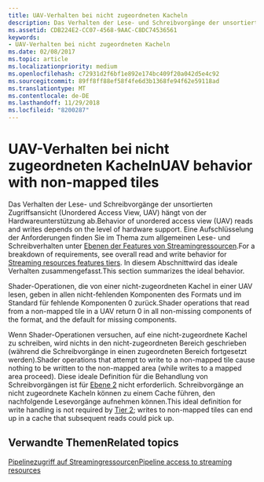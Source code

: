 ```yaml
---
title: UAV-Verhalten bei nicht zugeordneten Kacheln
description: Das Verhalten der Lese- und Schreibvorgänge der unsortierten Zugriffsansicht (Unordered Access View, UAV) hängt von der Hardwareunterstützung ab.
ms.assetid: CDB224E2-CC07-4568-9AAC-C8DC74536561
keywords:
- UAV-Verhalten bei nicht zugeordneten Kacheln
ms.date: 02/08/2017
ms.topic: article
ms.localizationpriority: medium
ms.openlocfilehash: c72931d2f6bf1e892e174bc409f20a042d5e4c92
ms.sourcegitcommit: 89ff8ff88ef58f4fe6d3b1368fe94f62e59118ad
ms.translationtype: MT
ms.contentlocale: de-DE
ms.lasthandoff: 11/29/2018
ms.locfileid: "8200287"
---
```

# <a name="span-iddirect3dconceptsuavbehaviorwithnon-mappedtilesspanuav-behavior-with-non-mapped-tiles"></a><span data-ttu-id="0549b-104"><span id="direct3dconcepts.uav_behavior_with_non-mapped_tiles"></span>UAV-Verhalten bei nicht zugeordneten Kacheln</span><span class="sxs-lookup"><span data-stu-id="0549b-104"><span id="direct3dconcepts.uav_behavior_with_non-mapped_tiles"></span>UAV behavior with non-mapped tiles</span></span>


<span data-ttu-id="0549b-105">Das Verhalten der Lese- und Schreibvorgänge der unsortierten Zugriffsansicht (Unordered Access View, UAV) hängt von der Hardwareunterstützung ab.</span><span class="sxs-lookup"><span data-stu-id="0549b-105">Behavior of unordered access view (UAV) reads and writes depends on the level of hardware support.</span></span> <span data-ttu-id="0549b-106">Eine Aufschlüsselung der Anforderungen finden Sie im Thema zum allgemeinen Lese- und Schreibverhalten unter [Ebenen der Features von Streamingressourcen](streaming-resources-features-tiers.md).</span><span class="sxs-lookup"><span data-stu-id="0549b-106">For a breakdown of requirements, see overall read and write behavior for [Streaming resources features tiers](streaming-resources-features-tiers.md).</span></span> <span data-ttu-id="0549b-107">In diesem Abschnittwird das ideale Verhalten zusammengefasst.</span><span class="sxs-lookup"><span data-stu-id="0549b-107">This section summarizes the ideal behavior.</span></span>

<span data-ttu-id="0549b-108">Shader-Operationen, die von einer nicht-zugeordneten Kachel in einer UAV lesen, geben in allen nicht-fehlenden Komponenten des Formats und im Standard für fehlende Komponenten 0 zurück.</span><span class="sxs-lookup"><span data-stu-id="0549b-108">Shader operations that read from a non-mapped tile in a UAV return 0 in all non-missing components of the format, and the default for missing components.</span></span>

<span data-ttu-id="0549b-109">Wenn Shader-Operationen versuchen, auf eine nicht-zugeordnete Kachel zu schreiben, wird nichts in den nicht-zugeordneten Bereich geschrieben (während die Schreibvorgänge in einen zugeordneten Bereich fortgesetzt werden).</span><span class="sxs-lookup"><span data-stu-id="0549b-109">Shader operations that attempt to write to a non-mapped tile cause nothing to be written to the non-mapped area (while writes to a mapped area proceed).</span></span> <span data-ttu-id="0549b-110">Diese ideale Definition für die Behandlung von Schreibvorgängen ist für [Ebene 2](tier-2.md) nicht erforderlich. Schreibvorgänge an nicht zugeordnete Kacheln können zu einem Cache führen, den nachfolgende Lesevorgänge aufnehmen können.</span><span class="sxs-lookup"><span data-stu-id="0549b-110">This ideal definition for write handling is not required by [Tier 2](tier-2.md); writes to non-mapped tiles can end up in a cache that subsequent reads could pick up.</span></span>

## <a name="span-idrelated-topicsspanrelated-topics"></a><span data-ttu-id="0549b-111"><span id="related-topics"></span>Verwandte Themen</span><span class="sxs-lookup"><span data-stu-id="0549b-111"><span id="related-topics"></span>Related topics</span></span>


[<span data-ttu-id="0549b-112">Pipelinezugriff auf Streamingressourcen</span><span class="sxs-lookup"><span data-stu-id="0549b-112">Pipeline access to streaming resources</span></span>](pipeline-access-to-streaming-resources.md)

 

 




